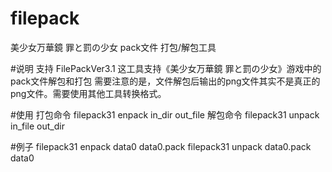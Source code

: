 # filepack
美少女万華鏡 罪と罰の少女 pack文件 打包/解包工具

#说明
支持 FilePackVer3.1
这工具支持《美少女万華鏡 罪と罰の少女》游戏中的pack文件解包和打包
需要注意的是，文件解包后输出的png文件其实不是真正的png文件。需要使用其他工具转换格式。

#使用
打包命令 filepack31 enpack in_dir out_file
解包命令 filepack31 unpack in_file out_dir

#例子
filepack31 enpack data0 data0.pack
filepack31 unpack data0.pack data0
